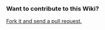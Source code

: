 ### Want to contribute to this Wiki?

[Fork it and send a pull request.](https://github.com/jlelong/LaTeX-Workshop-wiki)